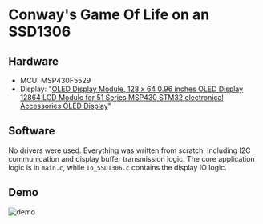 # Conway's Game Of Life on an SSD1306

## Hardware
- MCU: MSP430F5529
- Display: "[OLED Display Module, 128 x 64 0.96 inches OLED Display 12864 LCD Module for 51 Series MSP430 STM32 electronical Accessories OLED Display](https://www.amazon.ca/dp/B07YNP2L95?psc=1&ref=ppx_yo2ov_dt_b_product_details)"

## Software
No drivers were used. Everything was written from scratch, including I2C communication and display buffer transmission logic. The core application logic is in `main.c`, while `Io_SSD1306.c` contains the display IO logic.

## Demo
![demo](https://github.com/dash-xa/game-of-life-ssd1306/assets/27713668/c9b59a82-02f6-477d-b606-77b99a68b965)
